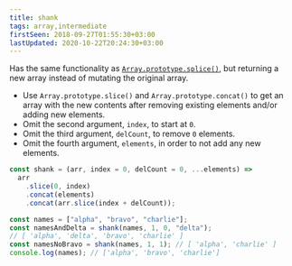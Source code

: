 ```yaml
---
title: shank
tags: array,intermediate
firstSeen: 2018-09-27T01:55:30+03:00
lastUpdated: 2020-10-22T20:24:30+03:00
---
```


Has the same functionality as [`Array.prototype.splice()`](https://developer.mozilla.org/en-US/docs/Web/JavaScript/Reference/Global_Objects/Array/splice), but returning a new array instead of mutating the original array.

- Use `Array.prototype.slice()` and `Array.prototype.concat()` to get an array with the new contents after removing existing elements and/or adding new elements.
- Omit the second argument, `index`, to start at `0`.
- Omit the third argument, `delCount`, to remove `0` elements.
- Omit the fourth argument, `elements`, in order to not add any new elements.

```js
const shank = (arr, index = 0, delCount = 0, ...elements) =>
  arr
    .slice(0, index)
    .concat(elements)
    .concat(arr.slice(index + delCount));
```

```js
const names = ["alpha", "bravo", "charlie"];
const namesAndDelta = shank(names, 1, 0, "delta");
// [ 'alpha', 'delta', 'bravo', 'charlie' ]
const namesNoBravo = shank(names, 1, 1); // [ 'alpha', 'charlie' ]
console.log(names); // ['alpha', 'bravo', 'charlie']
```
